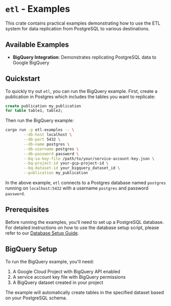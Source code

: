 # `etl` - Examples

This crate contains practical examples demonstrating how to use the ETL system for data replication from PostgreSQL to various destinations.

## Available Examples

- **BigQuery Integration**: Demonstrates replicating PostgreSQL data to Google BigQuery

## Quickstart

To quickly try out `etl`, you can run the BigQuery example. First, create a publication in Postgres which includes the tables you want to replicate:

```sql
create publication my_publication
for table table1, table2;
```

Then run the BigQuery example:

```bash
cargo run -p etl-examples -- \
        --db-host localhost \
        --db-port 5432 \
        --db-name postgres \
        --db-username postgres \
        --db-password password \
        --bq-sa-key-file /path/to/your/service-account-key.json \
        --bq-project-id your-gcp-project-id \
        --bq-dataset-id your_bigquery_dataset_id \
        --publication my_publication
```

In the above example, `etl` connects to a Postgres database named `postgres` running on `localhost:5432` with a username `postgres` and password `password`.

## Prerequisites

Before running the examples, you'll need to set up a PostgreSQL database. For detailed instructions on how to use the database setup script, please refer to our [Database Setup Guide](../docs/guides/database-setup.md).

## BigQuery Setup

To run the BigQuery example, you'll need:

1. A Google Cloud Project with BigQuery API enabled
2. A service account key file with BigQuery permissions
3. A BigQuery dataset created in your project

The example will automatically create tables in the specified dataset based on your PostgreSQL schema.